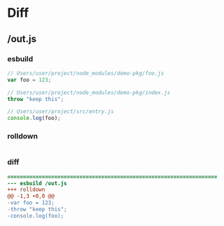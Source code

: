 # Diff
## /out.js
### esbuild
```js
// Users/user/project/node_modules/demo-pkg/foo.js
var foo = 123;

// Users/user/project/node_modules/demo-pkg/index.js
throw "keep this";

// Users/user/project/src/entry.js
console.log(foo);
```
### rolldown
```js

```
### diff
```diff
===================================================================
--- esbuild	/out.js
+++ rolldown	
@@ -1,3 +0,0 @@
-var foo = 123;
-throw "keep this";
-console.log(foo);

```